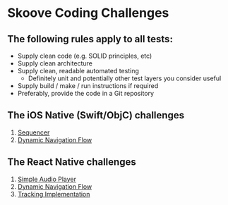 # Skoove Coding Challenges

## The following rules apply to all tests:

- Supply clean code (e.g. SOLID principles, etc)
- Supply clean architecture
- Supply clean, readable automated testing
  - Definitely unit and potentially other test layers you consider useful
- Supply build / make / run instructions if required
- Preferably, provide the code in a Git repository

## The iOS Native (Swift/ObjC) challenges

1. [Sequencer](native/sequencer/README.md)
2. [Dynamic Navigation Flow](react%20native/navigation%20flow/README.md)

## The React Native challenges

1. [Simple Audio Player](react%20native/simple%20audio%20player/README.md)
2. [Dynamic Navigation Flow](react%20native/navigation%20flow/README.md)
3. [Tracking Implementation](react%20native/tracking%20implementation/README.md)